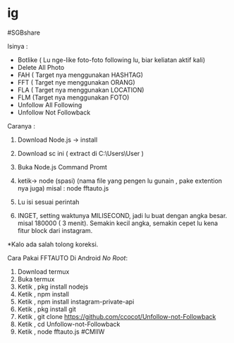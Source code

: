 # ig
#SGBshare

Isinya : 
- Botlike ( Lu nge-like foto-foto following lu, biar keliatan aktif kali)
- Delete All Photo
- FAH ( Target nya menggunakan HASHTAG)
- FFT ( Target nye menggunakan ORANG)
- FLA ( Target nya menggunakan  LOCATION)
- FLM (Target nya menggunakan FOTO)
- Unfollow All Following
- Unfollow Not Followback

Caranya : 
1. Download Node.js  ->  install
2. Download sc ini ( extract di C:\Users\User )
3. Buka Node.js Command Promt

4. ketik-> node (spasi) (nama file yang pengen lu gunain , pake extention nya juga)
misal : node fftauto.js
5. Lu isi sesuai perintah
6. INGET, setting waktunya MILISECOND, jadi lu buat dengan angka besar. misal 180000 ( 3 menit). Semakin kecil angka, semakin cepet lu kena fitur block dari instagram.

*Kalo ada salah tolong koreksi.


Cara Pakai FFTAUTO Di Android *No Root*:
1. Download termux
2. Buka termux
3. Ketik , pkg install nodejs
4. Ketik , npm install
5. Ketik , npm install instagram-private-api
6. Ketik , pkg install git
7. Ketik , git clone https://github.com/ccocot/Unfollow-not-Followback
8. Ketik , cd Unfollow-not-Followback
9. Ketik , node fftauto.js
#CMIIW
